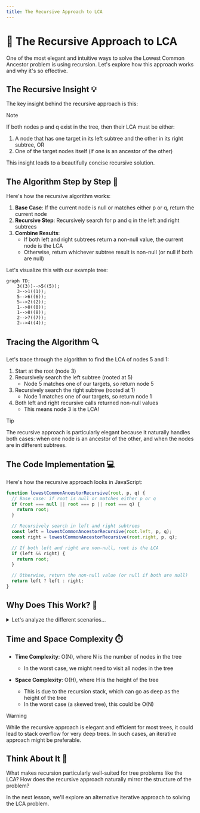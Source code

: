 ```yaml
---
title: The Recursive Approach to LCA
---
```


# 🔄 The Recursive Approach to LCA

One of the most elegant and intuitive ways to solve the Lowest Common Ancestor problem is using recursion. Let's explore how this approach works and why it's so effective.

## The Recursive Insight 💡

The key insight behind the recursive approach is this:

> [!NOTE]
> If both nodes p and q exist in the tree, then their LCA must be either:
> 1. A node that has one target in its left subtree and the other in its right subtree, OR
> 2. One of the target nodes itself (if one is an ancestor of the other)

This insight leads to a beautifully concise recursive solution.

## The Algorithm Step by Step 📝

Here's how the recursive algorithm works:

1. **Base Case**: If the current node is null or matches either p or q, return the current node
2. **Recursive Step**: Recursively search for p and q in the left and right subtrees
3. **Combine Results**: 
   - If both left and right subtrees return a non-null value, the current node is the LCA
   - Otherwise, return whichever subtree result is non-null (or null if both are null)

Let's visualize this with our example tree:

```mermaid
graph TD;
    3((3))-->5((5));
    3-->1((1));
    5-->6((6));
    5-->2((2));
    1-->0((0));
    1-->8((8));
    2-->7((7));
    2-->4((4));
```

## Tracing the Algorithm 🔍

Let's trace through the algorithm to find the LCA of nodes 5 and 1:

1. Start at the root (node 3)
2. Recursively search the left subtree (rooted at 5)
   - Node 5 matches one of our targets, so return node 5
3. Recursively search the right subtree (rooted at 1)
   - Node 1 matches one of our targets, so return node 1
4. Both left and right recursive calls returned non-null values
   - This means node 3 is the LCA!

> [!TIP]
> The recursive approach is particularly elegant because it naturally handles both cases: when one node is an ancestor of the other, and when the nodes are in different subtrees.

## The Code Implementation 💻

Here's how the recursive approach looks in JavaScript:

```javascript
function lowestCommonAncestorRecursive(root, p, q) {
  // Base case: if root is null or matches either p or q
  if (root === null || root === p || root === q) {
    return root;
  }

  // Recursively search in left and right subtrees
  const left = lowestCommonAncestorRecursive(root.left, p, q);
  const right = lowestCommonAncestorRecursive(root.right, p, q);

  // If both left and right are non-null, root is the LCA
  if (left && right) {
    return root;
  }

  // Otherwise, return the non-null value (or null if both are null)
  return left ? left : right;
}
```

## Why Does This Work? 🤔

<details>
<summary>Let's analyze the different scenarios...</summary>

1. **If both p and q are in the tree:**
   - If they're in different subtrees of a node, that node is the LCA
   - If one is an ancestor of the other, the ancestor is the LCA

2. **If only one of p or q is in the tree:**
   - The algorithm will return that node

3. **If neither p nor q is in the tree:**
   - The algorithm will return null
</details>

## Time and Space Complexity ⏱️

- **Time Complexity**: O(N), where N is the number of nodes in the tree
  - In the worst case, we might need to visit all nodes in the tree

- **Space Complexity**: O(H), where H is the height of the tree
  - This is due to the recursion stack, which can go as deep as the height of the tree
  - In the worst case (a skewed tree), this could be O(N)

> [!WARNING]
> While the recursive approach is elegant and efficient for most trees, it could lead to stack overflow for very deep trees. In such cases, an iterative approach might be preferable.

## Think About It 🧠

What makes recursion particularly well-suited for tree problems like the LCA? How does the recursive approach naturally mirror the structure of the problem?

In the next lesson, we'll explore an alternative iterative approach to solving the LCA problem. 